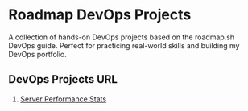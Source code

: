 # Roadmap DevOps Projects

A collection of hands-on DevOps projects based on the roadmap.sh DevOps guide. Perfect for practicing real-world skills and building my DevOps portfolio.


## DevOps Projects URL

1. [Server Performance Stats](https://github.com/munirmahmud/roadmap-devops-projects/tree/main/Server-Performance-Stats)


